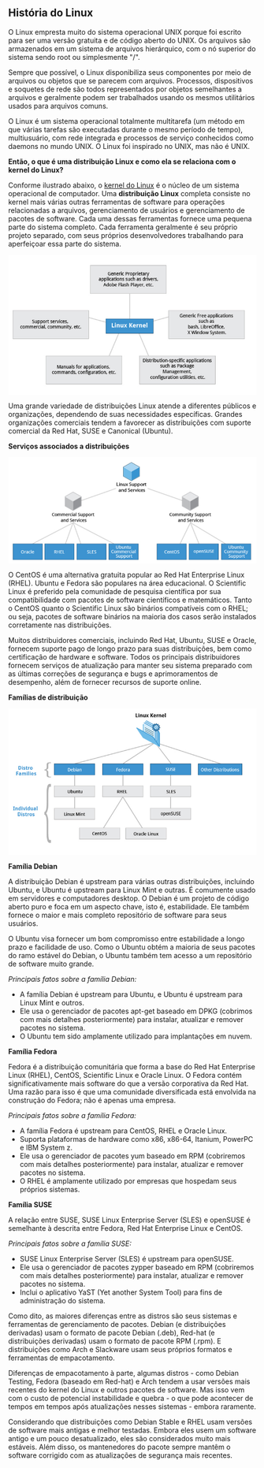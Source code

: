 ## História do Linux

O Linux empresta muito do sistema operacional UNIX porque foi escrito para ser uma versão gratuita e de código aberto do UNIX. Os arquivos são armazenados em um sistema de arquivos hierárquico, com o nó superior do sistema sendo root ou simplesmente "/".

Sempre que possível, o Linux disponibiliza seus componentes por meio de arquivos ou objetos que se parecem com arquivos. Processos, dispositivos e soquetes de rede são todos representados por objetos semelhantes a arquivos e geralmente podem ser trabalhados usando os mesmos utilitários usados para arquivos comuns.

O Linux é um sistema operacional totalmente multitarefa (um método em que várias tarefas são executadas durante o mesmo período de tempo), multiusuário, com rede integrada e processos de serviço conhecidos como daemons no mundo UNIX. O Linux foi inspirado no UNIX, mas não é UNIX.

**Então, o que é uma distribuição Linux e como ela se relaciona com o kernel do Linux?**

Conforme ilustrado abaixo, o [kernel do Linux](http://www.kernel.org) é o núcleo de um sistema operacional de computador. Uma **distribuição Linux** completa consiste no kernel mais várias outras ferramentas de software para operações relacionadas a arquivos, gerenciamento de usuários e gerenciamento de pacotes de software. Cada uma dessas ferramentas fornece uma pequena parte do sistema completo. Cada ferramenta geralmente é seu próprio projeto separado, com seus próprios desenvolvedores trabalhando para aperfeiçoar essa parte do sistema.

<img align="center" src="./images/linux-intro.png"/>

Uma grande variedade de distribuições Linux atende a diferentes públicos e organizações, dependendo de suas necessidades específicas. Grandes organizações comerciais tendem a favorecer as distribuições com suporte comercial da Red Hat, SUSE e Canonical (Ubuntu).

**Serviços associados a distribuições**

<img align="center" src="./images/services-distributions.png"/>

O CentOS é uma alternativa gratuita popular ao Red Hat Enterprise Linux (RHEL). Ubuntu e Fedora são populares na área educacional. O Scientific Linux é preferido pela comunidade de pesquisa científica por sua compatibilidade com pacotes de software científicos e matemáticos. Tanto o CentOS quanto o Scientific Linux são binários compatíveis com o RHEL; ou seja, pacotes de software binários na maioria dos casos serão instalados corretamente nas distribuições.

Muitos distribuidores comerciais, incluindo Red Hat, Ubuntu, SUSE e Oracle, fornecem suporte pago de longo prazo para suas distribuições, bem como certificação de hardware e software. Todos os principais distribuidores fornecem serviços de atualização para manter seu sistema preparado com as últimas correções de segurança e bugs e aprimoramentos de desempenho, além de fornecer recursos de suporte online.

**Famílias de distribuição**

<img align="center" src="./images/linuxkernel-distros.png"/>

**Família Debian**

A distribuição Debian é upstream para várias outras distribuições, incluindo Ubuntu, e Ubuntu é upstream para Linux Mint e outras. É comumente usado em servidores e computadores desktop. O Debian é um projeto de código aberto puro e foca em um aspecto chave, isto é, estabilidade. Ele também fornece o maior e mais completo repositório de software para seus usuários.

O Ubuntu visa fornecer um bom compromisso entre estabilidade a longo prazo e facilidade de uso. Como o Ubuntu obtém a maioria de seus pacotes do ramo estável do Debian, o Ubuntu também tem acesso a um repositório de software muito grande.

_Principais fatos sobre a família Debian:_

* A família Debian é upstream para Ubuntu, e Ubuntu é upstream para Linux Mint e outros.
* Ele usa o gerenciador de pacotes apt-get baseado em DPKG (cobrimos com mais detalhes posteriormente) para instalar, atualizar e remover pacotes no sistema.
* O Ubuntu tem sido amplamente utilizado para implantações em nuvem.

**Família Fedora**

Fedora é a distribuição comunitária que forma a base do Red Hat Enterprise Linux (RHEL), CentOS, Scientific Linux e Oracle Linux. O Fedora contém significativamente mais software do que a versão corporativa da Red Hat. Uma razão para isso é que uma comunidade diversificada está envolvida na construção do Fedora; não é apenas uma empresa.

_Principais fatos sobre a família Fedora:_

* A família Fedora é upstream para CentOS, RHEL e Oracle Linux.
* Suporta plataformas de hardware como x86, x86-64, Itanium, PowerPC e IBM System z.
* Ele usa o gerenciador de pacotes yum baseado em RPM (cobriremos com mais detalhes posteriormente) para instalar, atualizar e remover pacotes no sistema.
* O RHEL é amplamente utilizado por empresas que hospedam seus próprios sistemas.

**Família SUSE**

A relação entre SUSE, SUSE Linux Enterprise Server (SLES) e openSUSE é semelhante à descrita entre Fedora, Red Hat Enterprise Linux e CentOS.

_Principais fatos sobre a família SUSE:_

* SUSE Linux Enterprise Server (SLES) é upstream para openSUSE.
* Ele usa o gerenciador de pacotes zypper baseado em RPM (cobriremos com mais detalhes posteriormente) para instalar, atualizar e remover pacotes no sistema.
* Inclui o aplicativo YaST (Yet another System Tool) para fins de administração do sistema.

Como dito, as maiores diferenças entre as distros são seus sistemas e ferramentas de gerenciamento de pacotes.
Debian (e distribuições derivadas) usam o formato de pacote Debian (.deb), Red-hat (e distribuições derivadas) usam o formato de pacote RPM (.rpm). E distribuições como Arch e Slackware usam seus próprios formatos e ferramentas de empacotamento.

Diferenças de empacotamento à parte, algumas distros - como Debian Testing, Fedora (baseado em Red-hat) e Arch tendem a usar versões mais recentes do kernel do Linux e outros pacotes de software. Mas isso vem com o custo de potencial instabilidade e quebra - o que pode acontecer de tempos em tempos após atualizações nesses sistemas - embora raramente.

Considerando que distribuições como Debian Stable e RHEL usam versões de software mais antigas e melhor testadas. Embora eles usem um software antigo e um pouco desatualizado, eles são considerados muito mais estáveis. Além disso, os mantenedores do pacote sempre mantêm o software corrigido com as atualizações de segurança mais recentes.
